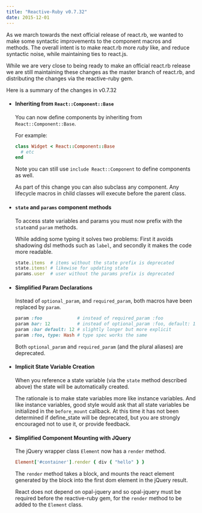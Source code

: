 ```yaml
---
title: "Reactive-Ruby v0.7.32"
date: 2015-12-01 
---
```

As we march towards the next official release of react.rb, we wanted to make some syntactic improvements to the component macros and methods.  The overall
intent is to make react.rb more *ruby* like, and reduce syntactic noise, while maintaining ties to react.js.

While we are very close to being ready to make an official react.rb release we are still maintaining these changes as the master branch of react.rb, and distributing the changes via the reactive-ruby gem.  

Here is a summary of the changes in v0.7.32

- #### Inheriting from `React::Component::Base`

    You can now define components by inheriting from `React::Component::Base`.

    For example:

    ```ruby
    class Widget < React::Component::Base  
      # etc
    end
    ```

    Note you can still use `include React::Component` to define components as well.

    As part of this change you can also subclass any component.  Any lifecycle macros in child classes will execute before the parent class.

- #### `state` and `params` component methods
    To access state variables and params you must now prefix with the `state`and `param` methods.

    While adding some typing it solves two problems:  First it avoids shadowing dsl methods such as `label`, and secondly it makes the code more readable.

    ```ruby
    state.items  # items without the state prefix is deprecated
    state.items! # likewise for updating state
    params.user  # user without the params prefix is deprecated
    ```

- #### Simplified Param Declarations

    Instead of `optional_param`, and `required_param`, both macros have been replaced by `param`.

    ```ruby
    param :foo             # instead of required_param :foo
    param bar: 12          # instead of optional_param :foo, default: 12
    param :bar default: 12 # slightly longer but more explicit
    param :foo, type: Hash # type spec works the same
    ```

    Both `optional_param` and `required_param` (and the plural aliases) are deprecated.

- #### Implicit State Variable Creation

    When you reference a state variable (via the `state` method described above) the state will be automatically created.  

    The rationale is to make state variables more like instance variables.  And like instance variables, good style would ask that all state variables be initialized in the `before_mount` callback. At this time it has not been determined if define_state will be deprecated, but you are strongly encouraged not to use it, or provide feedback.

- #### Simplified Component Mounting with JQuery

    The jQuery wrapper class `Element` now has a `render` method.

    ```ruby
    Element['#container'].render { div { "hello" } }
    ```

    The `render` method takes a block, and mounts the react element generated by the block into the first dom element in the jQuery result.

    React does not depend on opal-jquery and so opal-jquery must be required before the reactive-ruby gem, for the `render` method to be added to the `Element` class.
